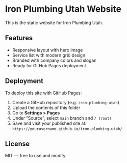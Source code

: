 # Iron Plumbing Utah Website

This is the static website for Iron Plumbing Utah.

## Features

- Responsive layout with hero image
- Service list with modern grid design
- Branded with company colors and slogan
- Ready for GitHub Pages deployment

## Deployment

To deploy this site with GitHub Pages:

1. Create a GitHub repository (e.g. `iron-plumbing-utah`)
2. Upload the contents of this folder
3. Go to **Settings > Pages**
4. Under "Source", select `main` branch and `/ (root)`
5. Save and visit your published site at:
   `https://yourusername.github.io/iron-plumbing-utah/`

## License

MIT — free to use and modify.
